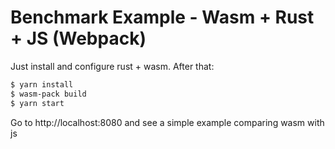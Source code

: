 # Benchmark Example - Wasm + Rust + JS (Webpack)

Just install and configure rust + wasm. After that:
```sh
$ yarn install
$ wasm-pack build
$ yarn start
```

Go to http://localhost:8080 and see a simple example comparing wasm with js